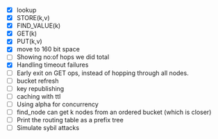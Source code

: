 - [x] lookup
- [x] STORE(k,v)
- [x] FIND_VALUE(k)
- [x] GET(k)
- [x] PUT(k,v)
- [x] move to 160 bit space
- [ ] Showing no:of hops we did total
- [x] Handling timeout failures
- [ ] Early exit on GET ops, instead of hopping through all nodes.
- [ ] bucket refresh
- [ ] key republishing
- [ ] caching with ttl
- [ ] Using alpha for concurrency
- [ ] find_node can get k nodes from an ordered bucket (which is closer)
- [ ] Print the routing table as a prefix tree
- [ ] Simulate sybil attacks
